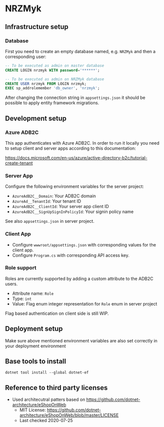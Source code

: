 # NRZMyk

## Infrastructure setup

### Database

First you need to create an empty database named, e.g. `NRZMyk` and then
a corresponding user:

```sql
-- To be executed as admin on master database
CREATE LOGIN nrzmyk WITH password='******';

-- To be executed as admin on NRZMyk database
CREATE USER nrzmyk FROM LOGIN nrzmyk;
EXEC sp_addrolemember 'db_owner', 'nrzmyk';
```

After changing the connection string in `appsettings.json` it should
be possible to apply entity framework migrations.

## Development setup

### Azure ADB2C

This app authenticates with Azure ADB2C. In order to run it locally you need 
to setup client and server apps according to this documentation:

<https://docs.microsoft.com/en-us/azure/active-directory-b2c/tutorial-create-tenant>

### Server App

Configure the following environment variables for the server project:

- `AzureAdB2C__Domain`: Your ADB2C domain
- `AzureAd__TenantId`: Your tenant ID
- `AzureAdB2C__ClientId`: Your server app client ID
- `AzureAdB2C__SignUpSignInPolicyId`: Your signin policy name

See also `appsettings.json` in server project.

### Client App

- Configure `wwwroot/appsettings.json` with corresponding values for the client app.
- Configure `Program.cs` with corresponding API access key.

### Role support

Roles are currently supported by adding a custom attribute to the ADB2C users.

- Attribute name: `Role`
- Type: `int`
- Value: Flag enum integer representation for `Role` enum in server project

Flag based authentication on client side is still WIP.

## Deployment setup

Make sure above mentioned environment variables are also set correctly in your deployment environment

## Base tools to install

```
dotnet tool install --global dotnet-ef
```

## Reference to third party licenses

- Used architecutral patters based on <https://github.com/dotnet-architecture/eShopOnWeb>
  - MIT License: https://github.com/dotnet-architecture/eShopOnWeb/blob/master/LICENSE
  - Last checked 2020-07-25